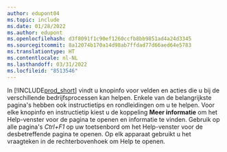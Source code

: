 ```yaml
---
author: edupont04
ms.topic: include
ms.date: 01/28/2022
ms.author: edupont
ms.openlocfilehash: d3f8091f1c90ef1260ccfb8bb9851ad4a24d3345
ms.sourcegitcommit: 8a12074b170a14d98ab7ffdad77d66aed64e5783
ms.translationtype: HT
ms.contentlocale: nl-NL
ms.lasthandoff: 03/31/2022
ms.locfileid: "8513546"
---
```

In [!INCLUDE[prod_short](prod_short.md)] vindt u knopinfo voor velden en acties die u bij de verschillende bedrijfsprocessen kan helpen. Enkele van de belangrijkste pagina's hebben ook instructietips en rondleidingen om u te helpen. Voor elke knopinfo en instructietip kiest u de koppeling **Meer informatie** om het Help-venster voor de pagina te openen en informatie te vinden. Gebruik op alle pagina's *Ctrl+F1* op uw toetsenbord om het Help-venster voor de desbetreffende pagina te openen. Op elk apparaat gebruikt u het vraagteken in de rechterbovenhoek om Help te openen.  
